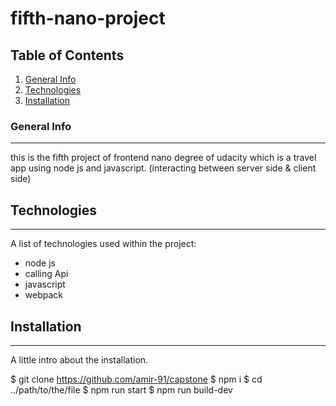 # fifth-nano-project

## Table of Contents

1. [General Info](#general-info)
2. [Technologies](#technologies)
3. [Installation](#installation)

### General Info

***
this is the fifth project of frontend nano degree of udacity which is a travel app using node js and javascript.
(interacting between server side & client side)

## Technologies

***
A list of technologies used within the project:

* node js
* calling Api
* javascript
* webpack

## Installation

***
A little intro about the installation.

$ git clone https://github.com/amir-91/capstone
$ npm i
$ cd ../path/to/the/file
$ npm run start
$ npm run build-dev